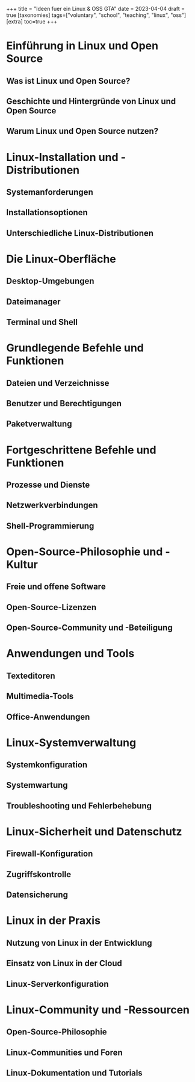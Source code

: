 +++
title = "Ideen fuer ein Linux & OSS GTA"
date = 2023-04-04
draft = true
[taxonomies]
tags=["voluntary", "school", "teaching", "linux", "oss"]
[extra]
toc=true
+++

# Einführung in Linux und Open Source
## Was ist Linux und Open Source?
## Geschichte und Hintergründe von Linux und Open Source
## Warum Linux und Open Source nutzen?

# Linux-Installation und -Distributionen
## Systemanforderungen
## Installationsoptionen
## Unterschiedliche Linux-Distributionen

# Die Linux-Oberfläche
## Desktop-Umgebungen
## Dateimanager
## Terminal und Shell

# Grundlegende Befehle und Funktionen
## Dateien und Verzeichnisse
## Benutzer und Berechtigungen
## Paketverwaltung

# Fortgeschrittene Befehle und Funktionen
## Prozesse und Dienste
## Netzwerkverbindungen
## Shell-Programmierung

# Open-Source-Philosophie und -Kultur
## Freie und offene Software
## Open-Source-Lizenzen
## Open-Source-Community und -Beteiligung

# Anwendungen und Tools
## Texteditoren
## Multimedia-Tools
## Office-Anwendungen

# Linux-Systemverwaltung
## Systemkonfiguration
## Systemwartung
## Troubleshooting und Fehlerbehebung

# Linux-Sicherheit und Datenschutz
## Firewall-Konfiguration
## Zugriffskontrolle
## Datensicherung

# Linux in der Praxis
## Nutzung von Linux in der Entwicklung
## Einsatz von Linux in der Cloud
## Linux-Serverkonfiguration

# Linux-Community und -Ressourcen
## Open-Source-Philosophie
## Linux-Communities und Foren
## Linux-Dokumentation und Tutorials
